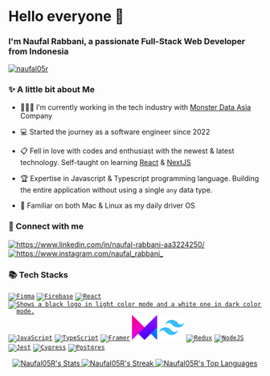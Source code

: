 <h1 align="left">Hello everyone 👋</h1>
<h3 align="left">I'm Naufal Rabbani, a passionate Full-Stack Web Developer from Indonesia</h3>

<p align="left"> <a href="https://github.com/ryo-ma/github-profile-trophy"><img src="https://github-profile-trophy.vercel.app/?username=naufal05r&margin-w=15&margin-h=15&column=-1&theme=juicyfresh" alt="naufal05r" /></a> </p>

<h3 align="left">✨ A little bit about Me</h3>

- 🧑🏻‍💻 I’m currently working in the tech industry with [Monster Data Asia](https://monsterdata.asia) Company

- 💻 Started the journey as a software engineer since 2022

- 📋 Fell in love with codes and enthusiast with the newest & latest technology. Self-taught on learning [React](https://react.dev) & [NextJS](https://nextjs.org)

- 🏆 Expertise in Javascript & Typescript programming language. Building the entire application without using a single `any` data type.

- 🐧 Familiar on both Mac & Linux as my daily driver OS

<h3 align="left">🔗 Connect with me</h3>
<p align="left">
<a href="https://linkedin.com/in/https://www.linkedin.com/in/naufal-rabbani-aa3224250/" target="blank"><img align="center" src="https://raw.githubusercontent.com/rahuldkjain/github-profile-readme-generator/master/src/images/icons/Social/linked-in-alt.svg" alt="https://www.linkedin.com/in/naufal-rabbani-aa3224250/" height="30" width="40" /></a>
<a href="https://instagram.com/https://www.instagram.com/naufal_rabbani_" target="blank"><img align="center" src="https://raw.githubusercontent.com/rahuldkjain/github-profile-readme-generator/master/src/images/icons/Social/instagram.svg" alt="https://www.instagram.com/naufal_rabbani_" height="30" width="40" /></a>
</p>

<h3 align="left">📚 Tech Stacks</h3>
<p align="left">
	<code><a href="https://figma.com" target="_blank"><img width="50" src="https://raw.githubusercontent.com/marwin1991/profile-technology-icons/refs/heads/main/icons/figma.png" alt="Figma" title="Figma"/></a></code>
	<code><a href="https://firebase.google.com" target="_blank"><img width="50" src="https://raw.githubusercontent.com/marwin1991/profile-technology-icons/refs/heads/main/icons/firebase.png" alt="Firebase" title="Firebase"/></a></code>
	<code><a href="https://react.dev" target="_blank"><img width="50" src="https://raw.githubusercontent.com/marwin1991/profile-technology-icons/refs/heads/main/icons/react.png" alt="React" title="React"/></a></code>
	<code><a href="https://nextjs.org" target="_blank"><picture><source media="(prefers-color-scheme: dark)" srcset="https://github.com/user-attachments/assets/d62e7a1d-844a-4499-8f6d-40529aae3b26"/><source media="(prefers-color-scheme: light)" srcset="https://github.com/user-attachments/assets/6142eb6f-1392-41d4-88a8-98098cc4ca42"/><img width="50" alt="Shows a black logo in light color mode and a white one in dark color mode." src="https://user-images.githubusercontent.com/25423296/163456779-a8556205-d0a5-45e2-ac17-42d089e3c3f8.png"/></picture></a></code>
	<code><a href="https://en.wikipedia.org/wiki/JavaScript" target="_blank"><img width="50" src="https://www.vectorlogo.zone/logos/javascript/javascript-icon.svg" alt="JavaScript" title="JavaScript"/></a></code>
	<code><a href="https://www.typescriptlang.org" target="_blank"><img width="50" src="https://www.vectorlogo.zone/logos/typescriptlang/typescriptlang-icon.svg" alt="TypeScript" title="TypeScript"/></a></code>
	<code><a href="https://framer.com" target="_blank"><img width="50" src="https://www.vectorlogo.zone/logos/framer/framer-icon.svg" alt="Framer" title="Framer"/></a></code>
	<code><a href="https://motion.dev" target="_blank"><img width="50" src="https://github.com/bestofjs/bestofjs/blob/master/apps/bestofjs-nextjs/public/logos/motion.svg" alt="Motion" title="Motion"/></a></code>
	<code><a href="https://tailwindcss.com" target="_blank"><img width="50" src="https://github.com/devicons/devicon/blob/master/icons/tailwindcss/tailwindcss-original.svg" alt="TailwindCSS" title="TailwindCSS"/></a></code>
	<code><a href="https://redux.js.org" target="_blank"><img width="50" src="https://www.vectorlogo.zone/logos/js_redux/js_redux-icon.svg" alt="Redux" title="Redux"/></a></code>
	<code><a href="https://nodejs.org" target="_blank"><img width="50" src="https://www.vectorlogo.zone/logos/nodejs/nodejs-icon.svg" alt="NodeJS" title="NodeJS"/></a></code>
	<code><a href="https://jestjs.io" target="_blank"><img width="50" src="https://www.vectorlogo.zone/logos/jestjsio/jestjsio-icon.svg" alt="Jest" title="Jest"/></a></code>
	<code><a href="https://cypress.io" target="_blank"><img width="50" src="https://github.com/user-attachments/assets/e6d7d98d-2e28-4a92-ad67-39f92f15a146" alt="Cypress" title="Cypress"/></a></code>
	<code><a href="https://www.postgresql.org" target="_blank"><img width="50" src="https://www.vectorlogo.zone/logos/postgresql/postgresql-icon.svg" alt="Postgres" title="Postgres"/></code>
</p>




<div align="center">
		<img width="50%" alt="Naufal05R's Stats" src="https://github-readme-stats.vercel.app/api?username=Naufal05R&theme=react&show_icons=true&hide_border=false&count_private=true" />
		<img width="50%" alt="Naufal05R's Streak" src="https://github-readme-streak-stats.herokuapp.com/?user=Naufal05R&theme=react&hide_border=false" />
		<img width="50%" alt="Naufal05R's Top Languages" src="https://github-readme-stats.vercel.app/api/top-langs/?username=Naufal05R&theme=react&show_icons=true&hide_border=false&layout=compact" />
</div>
